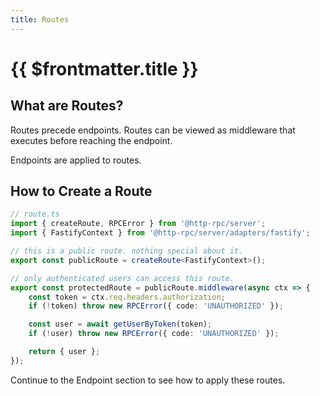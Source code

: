 ```yaml
---
title: Routes
---
```


# {{ $frontmatter.title }}

## What are Routes?

Routes precede endpoints. Routes can be viewed as middleware that executes before reaching the endpoint.

Endpoints are applied to routes.

## How to Create a Route

```ts
// route.ts
import { createRoute, RPCError } from '@http-rpc/server';
import { FastifyContext } from '@http-rpc/server/adapters/fastify';

// this is a public route. nothing special about it.
export const publicRoute = createRoute<FastifyContext>();

// only authenticated users can access this route.
export const protectedRoute = publicRoute.middleware(async ctx => {
	const token = ctx.req.headers.authorization;
	if (!token) throw new RPCError({ code: 'UNAUTHORIZED' });

	const user = await getUserByToken(token);
	if (!user) throw new RPCError({ code: 'UNAUTHORIZED' });

	return { user };
});
```

Continue to the Endpoint section to see how to apply these routes.
